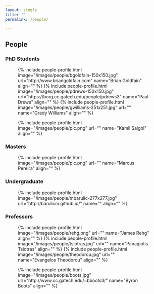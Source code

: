 ```yaml
---
layout: single
title: ""
permalink: /people/

---
```


<h2 class="page__title"> People</h2>

<h3 class="page__subtitle">PhD Students</h3>

<figure class="third">
	{% include people-profile.html image="/images/people/bgoldfain-150x150.jpg" url="http://www.briangoldfain.com" name="Brian Goldfain" align="" %}
	{% include people-profile.html image="/images/people/pdrews-150x150.jpg" url="https://borg.cc.gatech.edu/people/pdrews3" name="Paul Drews" align="" %}
	{% include people-profile.html image="/images/people/gwilliams-251x251.jpg" url="" name="Grady Williams" align="" %}
</figure>
<figure class="third">
	{% include people-profile.html image="/images/people/pic.png" url="" name="Kamil Saigol" align="" %}
</figure>

<h3 class="page__subtitle">Masters</h3>

<figure class="third">
	{% include people-profile.html image="/images/people/pic.png" url="" name="Marcus Pereira" align="" %}
</figure>

<h3 class="page__subtitle">Undergraduate</h3>
<figure class="third">
	{% include people-profile.html image="/images/people/mbarulic-277x277.jpg" url="http://barulicm.github.io/" name="" align="" %}
</figure>

<h3 class="page__subtitle">Professors</h3>

<figure class="third">
	{% include people-profile.html image="/images/people/rehg.png" url="" name="James Rehg" align="" %}
	{% include people-profile.html image="/images/people/tsiotras.jpg" url="" name="Panagiotis Tsiotras" align="" %}
	{% include people-profile.html image="/images/people/theodorou.jpg" url="" name="Evangelos Theodorou" align="" %}
</figure>
<figure class="third">
	{% include people-profile.html image="/images/people/boots.jpg" url="http://www.cc.gatech.edu/~bboots3/" name="Byron Boots" align="" %}
</figure>